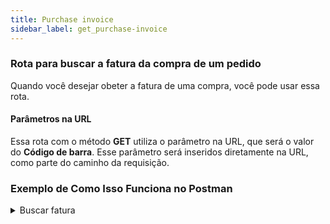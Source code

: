 ```yaml
---
title: Purchase invoice
sidebar_label: get_purchase-invoice
---
```


### Rota para buscar a fatura da compra de um pedido

Quando você desejar obeter a fatura de uma compra, você pode usar essa rota.

#### Parâmetros na URL

Essa rota com o método **GET** utiliza o parâmetro na URL, que será o valor do **Código de barra**. Esse parâmetro será inseridos diretamente na URL, como parte do caminho da requisição.

### Exemplo de Como Isso Funciona no Postman

<details>
<summary>Buscar fatura</summary>

- Você precisa passar o valor do **Código de barra** na URL.

```javascript
http://seu-servidor/api/complete-a-order/ABC-abc-1234
```

- **ABC-abc-1234** é o valor do código de barra para localizar a fatura.

#### Autenticação

- O método exige um **token ( gerado com a requisição login )**, então você precisa incluir o token no **headers** da requisição para que ela seja aceita pelo servidor.

#### Corpo da Requisição (Body)

- Como você está usando um método GET com parâmetros na URL, não é necessário enviar nada no corpo (Body) da requisição. Tudo que o método precisa está sendo passado diretamente na URL.

#### Enviar a Requisição:

- Clique em Send e você verá a resposta do servidor.

![Postman](@site/static/img/goods-receipt-get-purchase-invoice.png)

:::warning
Lembre-se! Você está manipulando uma requisição de um usuário. Insira o **token único** dele no **Headers**.
:::
| Key | Value |
|----------|----------|
| Authorization  | Bearer **token único** |

</details>